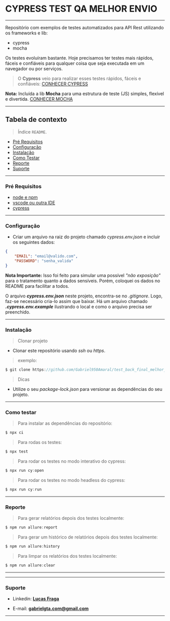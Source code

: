 # CYPRESS TEST QA MELHOR ENVIO
-----------------------


Repositório com exemplos de testes automatizados para API Rest utilizando os frameworks e lib:
- cypress
- mocha

Os testes evoluíram bastante.
Hoje precisamos ter testes mais rápidos, fáceis e confiáveis para qualquer coisa que seja executada em um navegador ou por serviços.

> O **Cypress** veio para realizar esses testes rápidos, fáceis e confiáveis: [CONHECER CYPRESS](https://github.com/cypress-io/cypress)

**Nota:** Incluída a lib **Mocha** para uma estrutura de teste (JS) simples, flexível e divertida.
[CONHECER MOCHA](https://github.com/mochajs/mocha)

-----------------------


## Tabela de contexto

> Índice `README`.

  - [Pré Requisitos](#pré-requisitos)
  - [Configuração](#configuração)
  - [Instalação](#instalação)
  - [Como Testar](#como-testar)
  - [Reporte](#report)
  - [Suporte](#suporte)


-----------------------

### Pré Requisitos

- [node e npm](https://nodejs.org/en/)
- [vscode ou outra IDE](https://code.visualstudio.com/download)
- [cypress](https://www.cypress.io/)

-----------------------

### Configuração

- Criar um arquivo na raiz do projeto chamado _cypress.env.json_ e incluir os seguintes dados:

```json
{
    "EMAIL": "email@valido.com",
    "PASSWORD": "senha_valida"
}
```

**Nota Importante:** Isso foi feito para simular uma possível _"não exposição"_ para o tratamento quanto a dados sensíveis. Porém, coloquei os dados no README para facilitar a todos.

O arquivo **_cypress.env.json_** neste projeto, encontra-se no _.gitignore_. Logo, faz-se necessário cria-lo assim que baixar. Há um arquivo chamado **_.cypress.env.example_** ilustrando o local e como o arquivo precisa ser preenchido.


-----------------------

### Instalação

> Clonar projeto

- Clonar este repositório usando _ssh_ ou _https_.

> exemplo:

```js
$ git clone https://github.com/Gabriel950Amaral/test_back_final_melhor_envio
```


> Dicas

- Utilize o seu _package-lock.json_ para versionar as dependências do seu projeto.


-----------------------

### Como testar

> Para instalar as dependências do repositório:

```js
$ npx ci
```

> Para rodas os testes:

```js
$ npx test
```

> Para rodar os testes no modo interativo do cypress:

```js
$ npx run cy:open
```

> Para rodar os testes no modo headless do cypress:

```js
$ npx run cy:run
```

-----------------------

### Reporte

> Para gerar relatórios depois dos testes localmente:

```js
$ npm run allure:report
```

> Para gerar um histórico de relatórios depois dos testes localmente:

```js
$ npm run allure:history
```

> Para limpar os relatórios dos testes localmente:

```js
$ npm run allure:clear
```

-----------------------

-----------------------


### Suporte

- Linkedin: <a href="https://www.linkedin.com/in/gabriel-a-60ba8922a/" target="_blank">**Lucas Fraga**</a>

- E-mail: **gabrielgta.com@gmail.com**


-----------------------

